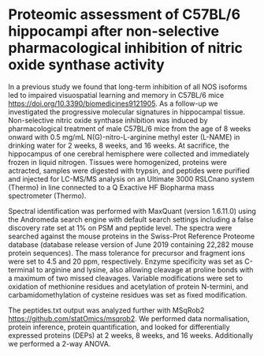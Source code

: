 Proteomic assessment of C57BL/6 hippocampi after non-selective pharmacological inhibition of nitric oxide synthase activity
========

In a previous study we found that long-term inhibition of all NOS isoforms led to impaired visuospatial learning and memory in C57BL/6 mice <https://doi.org/10.3390/biomedicines9121905>. As a follow-up we investigated the progressive molecular signatures in hippocampal tissue. Non-selective nitric oxide synthase inhibition was induced by pharmacological treatment of male C57BL/6 mice from the age of 8 weeks onward with 0.5 mg/mL N(G)-nitro-L-arginine methyl ester (L-NAME) in drinking water for 2 weeks, 8 weeks, and 16 weeks. At sacrifice, the hippocampus of one cerebral hemisphere were collected and immediately frozen in liquid nitrogen. Tissues were homogenized, proteins were actracted, samples were digested with trypsin, and peptides were purified and injected for LC-MS/MS analysis on an Ultimate 3000 RSLCnano system (Thermo) in line connected to a Q Exactive HF Biopharma mass spectrometer (Thermo).

Spectral identification was performed with MaxQuant (version 1.6.11.0) using the Andromeda search engine with default search settings including a false discovery rate set at 1% on PSM and peptide level. The spectra were searched against the mouse proteins in the Swiss-Prot Reference Proteome database (database release version of June 2019 containing 22,282 mouse protein sequences). The mass tolerance for precursor and fragment ions were set to 4.5 and 20 ppm, respectively. Enzyme specificity was set as C-terminal to arginine and lysine, also allowing cleavage at proline bonds with a maximum of two missed cleavages. Variable modifications were set to oxidation of methionine residues and acetylation of protein N-termini, and carbamidomethylation of cysteine residues was set as fixed modification.

The peptides.txt output was analyzed further with MSqRob2 <https://github.com/statOmics/msqrob2>. We performed data normalisation, protein inference, protein quantification, and looked for differentially expressed proteins (DEPs) at 2 weeks, 8 weeks, and 16 weeks. Additionally we performed a 2-way ANOVA.
